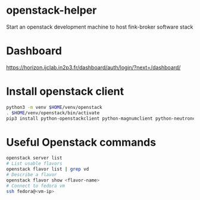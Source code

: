 # openstack-helper

Start an openstack development machine to host fink-broker software stack

# Dashboard

https://horizon.ijclab.in2p3.fr/dashboard/auth/login/?next=/dashboard/

# Install openstack client

```bash
python3 -m venv $HOME/venv/openstack
. $HOME/venv/openstack/bin/activate
pip3 install python-openstackclient python-magnumclient python-neutronclient python-cinderclient python-octaviaclient
```

# Useful Openstack commands

```bash
openstack server list
# List usable flavors
openstack flavor list | grep vd
# Describe a flavor
openstack flavor show <flavor-name>
# Connect to fedora vm
ssh fedora@<vm-ip>
```

